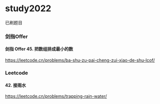 # study2022
已刷题目
### 剑指Offer

#### 剑指 Offer 45. 把数组排成最小的数 
https://leetcode.cn/problems/ba-shu-zu-pai-cheng-zui-xiao-de-shu-lcof/



### Leetcode

####  42. 接雨水
https://leetcode.cn/problems/trapping-rain-water/